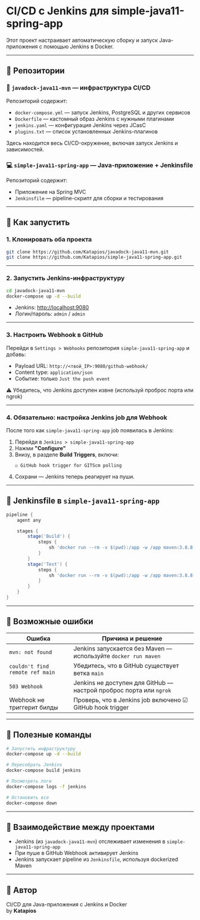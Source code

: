 # CI/CD с Jenkins для simple-java11-spring-app

Этот проект настраивает автоматическую сборку и запуск Java-приложения с помощью Jenkins в Docker.

---

## 📁 Репозитории

### 🔧 `javadock-java11-mvn` — инфраструктура CI/CD

Репозиторий содержит:
- `docker-compose.yml` — запуск Jenkins, PostgreSQL и других сервисов
- `Dockerfile` — кастомный образ Jenkins с нужными плагинами
- `jenkins.yaml` — конфигурация Jenkins через JCasC
- `plugins.txt` — список установленных Jenkins-плагинов

Здесь находится весь CI/CD-окружение, включая запуск Jenkins и зависимостей.

### 💻 `simple-java11-spring-app` — Java-приложение + Jenkinsfile

Репозиторий содержит:
- Приложение на Spring MVC
- `Jenkinsfile` — pipeline-скрипт для сборки и тестирования

---

## 🚀 Как запустить

### 1. Клонировать оба проекта

```bash
git clone https://github.com/Katapios/javadock-java11-mvn.git
git clone https://github.com/Katapios/simple-java11-spring-app.git
```

---

### 2. Запустить Jenkins-инфраструктуру

```bash
cd javadock-java11-mvn
docker-compose up -d --build
```

- Jenkins: [http://localhost:9080](http://localhost:9080)
- Логин/пароль: `admin` / `admin`

---

### 3. Настроить Webhook в GitHub

Перейди в `Settings > Webhooks` репозитория `simple-java11-spring-app` и добавь:

- Payload URL: `http://<твой_IP>:9080/github-webhook/`
- Content type: `application/json`
- Событие: только `Just the push event`

⚠️ Убедитесь, что Jenkins доступен извне (используй проброс порта или ngrok)

---

### 4. Обязательно: настройка Jenkins job для Webhook

После того как `simple-java11-spring-app` job появилась в Jenkins:

1. Перейди в `Jenkins > simple-java11-spring-app`
2. Нажми **"Configure"**
3. Внизу, в разделе **Build Triggers**, включи:
   ```
   ☑ GitHub hook trigger for GITScm polling
   ```
4. Сохрани — Jenkins теперь реагирует на пуши.

---

## 📄 Jenkinsfile в `simple-java11-spring-app`

```groovy
pipeline {
    agent any

    stages {
        stage('Build') {
            steps {
                sh 'docker run --rm -v $(pwd):/app -w /app maven:3.8.8-openjdk-11 mvn clean package'
            }
        }
        stage('Test') {
            steps {
                sh 'docker run --rm -v $(pwd):/app -w /app maven:3.8.8-openjdk-11 mvn test'
            }
        }
    }
}
```

---

## 🐞 Возможные ошибки

| Ошибка | Причина и решение |
|--------|--------------------|
| `mvn: not found` | Jenkins запускается без Maven — используйте `docker run maven` |
| `couldn't find remote ref main` | Убедитесь, что в GitHub существует ветка `main` |
| `503 Webhook` | Jenkins не доступен для GitHub — настрой проброс порта или `ngrok` |
| Webhook не триггерит билды | Проверь, что в Jenkins job включено ☑ GitHub hook trigger |

---

## 🔁 Полезные команды

```bash
# Запустить инфраструктуру
docker-compose up -d --build

# Пересобрать Jenkins
docker-compose build jenkins

# Посмотреть логи
docker-compose logs -f jenkins

# Остановить все
docker-compose down
```

---

## 🤝 Взаимодействие между проектами

- Jenkins (из `javadock-java11-mvn`) отслеживает изменения в `simple-java11-spring-app`
- При пуше в GitHub Webhook активирует Jenkins
- Jenkins запускает pipeline из `Jenkinsfile`, используя dockerized Maven

---

## 📌 Автор

CI/CD для Java-приложения с Jenkins и Docker  
by **Katapios**